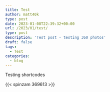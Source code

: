 ```yaml
---
title: Test
author: matt40k
type: post
date: 2023-01-08T22:39:32+00:00
url: /2023/01/test/
type: post
description: 'Test post - testing 360 photos'
draft: false
tags: 
  - Test
categories:
  - blog
---
```

Testing shortcodes

{{< spinzam 369613 >}}